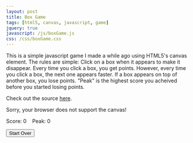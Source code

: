 ```yaml
---
layout: post
title: Box Game
tags: [html5, canvas, javascript, game]
jquery: true
javascript: /js/boxGame.js
css: /css/boxGame.css
---
```


This is a simple javascript game I made a while ago using HTML5's canvas element. The rules are simple: Click on a box when it appears to make it disappear. Every time you click a box, you get points. However, every time you click a box, the next one appears faster. If a box appears on top of another box, you lose points. "Peak" is the highest score you acheived before you started losing points.

Check out the source [here](https://github.com/hendrixjoseph/hendrixjoseph.github.io/blob/master/js/boxGame.js).

<canvas id="boxGame" width="500" height="500">Sorry, your browser does not support the canvas!</canvas>
<p class="score">Score: <span id="score">0</span>&nbsp;&nbsp;&nbsp;&nbsp;Peak: <span id="peak">0</span></p>
<p class="score"><button id="clearButton">Start Over</button></p>

